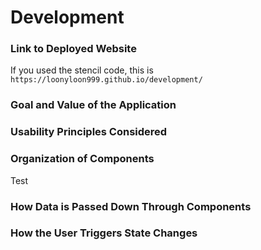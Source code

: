 # Development

### Link to Deployed Website
If you used the stencil code, this is `https://loonyloon999.github.io/development/`

### Goal and Value of the Application

### Usability Principles Considered

### Organization of Components
Test
### How Data is Passed Down Through Components

### How the User Triggers State Changes


